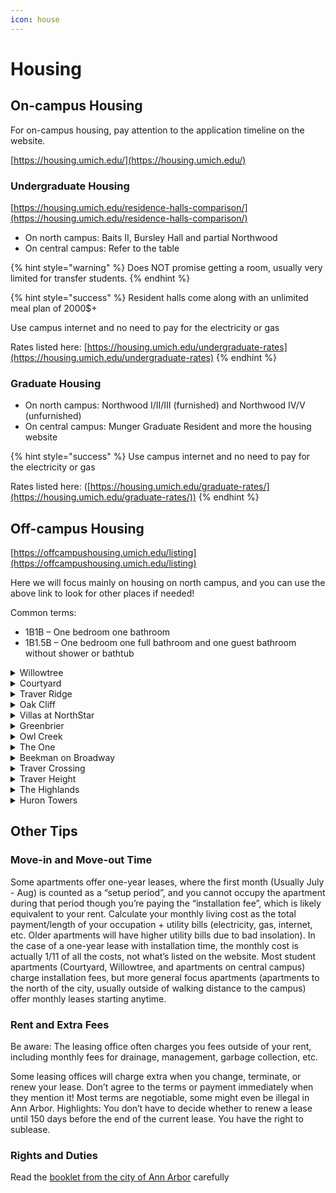 ```yaml
---
icon: house
---
```


# Housing

## On-campus Housing

For on-campus housing, pay attention to the application timeline on the website.

[https://housing.umich.edu/](https://housing.umich.edu/)

### Undergraduate Housing

[https://housing.umich.edu/residence-halls-comparison/](https://housing.umich.edu/residence-halls-comparison/)

* On north campus: Baits II, Bursley Hall and partial Northwood
* On central campus: Refer to the table

{% hint style="warning" %}
Does NOT promise getting a room, usually very limited for transfer students.
{% endhint %}

{% hint style="success" %}
Resident halls come along with an unlimited meal plan of 2000$+

Use campus internet and no need to pay for the electricity or gas

Rates listed here: [https://housing.umich.edu/undergraduate-rates](https://housing.umich.edu/undergraduate-rates)
{% endhint %}

### Graduate Housing

* On north campus: Northwood I/II/III (furnished) and Northwood IV/V (unfurnished)
* On central campus: Munger Graduate Resident and more the housing website

{% hint style="success" %}
Use campus internet and no need to pay for the electricity or gas

Rates listed here: ([https://housing.umich.edu/graduate-rates/](https://housing.umich.edu/graduate-rates/))
{% endhint %}

## Off-campus Housing

[https://offcampushousing.umich.edu/listing](https://offcampushousing.umich.edu/listing)

Here we will focus mainly on housing on north campus, and you can use the above link to look for other places if needed!

Common terms:&#x20;

* 1B1B – One bedroom one bathroom
* 1B1.5B – One bedroom one full bathroom and one guest bathroom without shower or bathtub

<details>

<summary>Willowtree</summary>

[https://www.americancampus.com/student-apartments/mi/ann-arbor/willowtree-apartments-tower](https://www.americancampus.com/student-apartments/mi/ann-arbor/willowtree-apartments-tower)

Price

* Tower: 959-979 per room per month, shared bathroom
* Apartment: 1059-1079 per room per month, shared bathroom

Amenities

* Unfurnished/Furnished
* Equipped with stove, fridge, oven
* Washer/Dryer shared by the building

Transportation:

* \~20 mins walk to campus
* \~15 mins walk to Kroger
* Buses: 23, 65

Nearby Facilities:

* Supermarket, food court
* Gym (NCRB)

Notes:

* Extra fees: electricity, internet, water
* Lease signed by year, move in at the end of August and move out at the end of July
* Facilities are old ;(

</details>

<details>

<summary>Courtyard</summary>

[https://courtyardsapts.com/](https://courtyardsapts.com/)

Price

* 1b1b: 2110 per month per room
* 2b2b: 1460 per month per room
* 3b3b: 1240 per month per room
* 4b4b: 1195 per month per room

Amenities

* Furnished
* Equipped with stove, fridge, oven
* Washer/Dryer in the unit

Transportation:

* \~15 mins walk to campus
* \~25 mins walk to Kroger
* Buses: 23, 65, BB

Nearby Facilities:

* Supermarket, food court
* Gym (NCRB)

Notes:

* Extra fees: electricity, water
* Lease signed by year, move in at the end of August and move out at the end of July
* Rent includes individual bedroom and bathroom

</details>

<details>

<summary>Traver Ridge</summary>

[https://www.mckinley.com/apartments/michigan/ann-arbor/traver-ridge/](https://www.mckinley.com/apartments/michigan/ann-arbor/traver-ridge/)

Price

* 1b1b: \~1500 per month per unit
* 2b2b: \~2250 per month per unit
* 3b2b: \~1850 per month per unit

Amenities

* Unfurnished
* Equipped with stove, fridge, oven
* Washer/Dryer shared by the building

Transportation:

* \~15 mins to campus by bus
* \~15 mins to walk Kroger
* Buses: 22

Nearby Facilities:

* Supermarket
* Ann Arbor library

Notes:

* Extra fees: electricity, internet, water
* Lease signed by year
* Prices may vary a little depending on the unit

</details>

<details>

<summary>Oak Cliff</summary>

[https://oakcliffapt.com](https://oakcliffapt.com)

Price

* 1b1b: 2000-2500 per month per unit
* 2b2b: \~3200 per month per unit

Amenities

* Furnished
* Equipped with stove, fridge, oven
* Washer/Dryer in the unit
* Garage

Transportation:

* \~30 mins walk to campus
* \~15 mins to walk Kroger
* Buses: 22, 23, 65

Nearby Facilities:

* Supermarket
* Ann Arbor library

Notes:

* New and fancy facilities

</details>

<details>

<summary>Villas at NorthStar</summary>

[https://www.villasatnorthstar.com](https://www.villasatnorthstar.com)

Price

* 1b1b: \~1675 per month per unit
* 2b2b: \~2000 per month per unit

Amenities

* Unfurnished
* Equipped with stove, fridge, oven
* Washer/Dryer in the unit
* Private entry

Transportation:

* \~20 mins to campus by bus
* \~10 mins to Kroger by bus
* Buses: 22, 23

Nearby Facilities:

* Supermarket
* Nature area

Notes:

* Extra fees: electricity, internet
* Lease signed by year
* Prices may vary a little depending on the unit

</details>

<details>

<summary>Greenbrier</summary>

[https://www.slavikmanagement.com/property/green-brier/#features](https://www.slavikmanagement.com/property/green-brier/#features)

Price

* Studio: \~1200 per month per unit
* 1b1b: \~1250 per month per unit
* 2b1b: \~1450 per month per unit

Amenities

* Unfurnished
* Equipped with stove, fridge, oven
* Washer/Dryer shared by the building
* Free heating during winter

Transportation:

* \~20 mins to campus by bus
* \~15 mins to Kroger by bus
* Buses: 23, 65, 66, NC

Nearby Facilities:

* Supermarket, food court

Notes:

* Extra fees: electricity, internet, water
* Lease signed by year or month
* Prices may vary a little depending on the unit
* Facilities are old ;(

</details>

<details>

<summary>Owl Creek</summary>

[https://www.owlcreekapartments.com/](https://www.owlcreekapartments.com/)

Price

* Studio: \~1900 per month per unit
* 1b1b: \~2100 per month per unit
* 2b1b: \~2150 per month per unit
* 3b2b: \~2800 per month per unit

Amenities

* Unfurnished
* Equipped with stove, fridge, oven
* Washer/Dryer in the unit

Transportation:

* \~25 mins to campus by bus
* \~15 mins to Kroger by bus
* Buses: 22, 23

Nearby Facilities:

* Supermarket
* Nature area

Notes:

* Extra fees: electricity, internet
* Lease signed by year
* Prices may vary a little depending on the unit
* Facilities are new

</details>

<details>

<summary>The One</summary>

[https://www.owlcreekapartments.com/](https://www.owlcreekapartments.com/)

Price

* 1b1b: \~2100 per month per room
* 2b2.5b: \~1550 per month per room
* 3b3.5b: \~1400 per month per unit
* 4b4.5b: \~1200 per month per unit
* 5b5.5b:  \~1000 per month per unit

Amenities

* Unfurnished
* Equipped with stove, fridge, oven
* Washer/Dryer in the unit

Transportation:

* \~35 mins to campus by bus
* \~25 mins to Kroger by bus
* Buses: 22, 63, shuttles to campus

Nearby Facilities:

* Supermarket

Notes:

* Extra fees: electricity, internet
* Lease signed by year
* Prices may vary a little depending on the unit
* Facilities are new

</details>

<details>

<summary>Beekman on Broadway</summary>

[https://www.beekmanonbroadway.com](https://www.beekmanonbroadway.com)

Price

* Studio: \~2100 per month per unit
* 1b1b: \~2300 per month per unit
* 2b1b: \~2900 per month per unit
* 2b2b: \~3200 per month per unit

Amenities

* Furnished
* Equipped with stove, fridge, oven
* Washer/Dryer in the unit

Transportation:

* \~20 mins to campus by bus
* \~15 mins to Kroger by bus
* Buses: 22. 23. 63. 65

Nearby Facilities:

* Grocery stores, restaurant
* Hospital

Notes:

* Extra fees: electricity
* Lease signed by year
* Prices may vary a little depending on the unit
* Facilities are new

</details>

<details>

<summary>Traver Crossing</summary>

[https://www.mckinley.com/apartments/michigan/ann-arbor/traver-crossing/](https://www.mckinley.com/apartments/michigan/ann-arbor/traver-crossing/)

Price

* 1b1b: \~1700 per month per unit
* 2b1b: \~1900 per month per unit
* 2b1.5b: \~1950 per month per unit

Amenities

* Unfurnished
* Equipped with stove, fridge, oven
* Washer/Dryer shared by the building

Transportation:

* \~35 mins walk to campus
* \~15 mins to Kroger by bus
* Buses: 22, 23, 63, 65

Nearby Facilities:

* Supertmarket
* Ann Arbor library

Notes:

* Extra fees: electricity, internet, water
* Lease signed by year
* Prices may vary a little depending on the unit

</details>

<details>

<summary>Traver Height</summary>

[https://www.mckinley.com/apartments/michigan/ann-arbor/traver-heights/](https://www.mckinley.com/apartments/michigan/ann-arbor/traver-heights/)

Price

* 1b1b: \~1900 per month per unit
* 2b2b: \~2300 per month per unit
* 3b2b: \~2700 per month per unit

Amenities

* Unfurnished
* Equipped with stove, fridge, oven
* Washer/Dryer in the unit
* Private entry

Transportation:

* \~15 mins to campus by bus
* \~13 mins to Kroger by bus
* Buses: 22

Nearby Facilities:

* Supertmarket
* Ann Arbor library

Notes:

* Extra fees: electricity, internet, water
* Lease signed by year
* Prices may vary a little depending on the unit

</details>

<details>

<summary>The Highlands</summary>

[https://www.thehighlandsapartments.net/](https://www.thehighlandsapartments.net/)

Price

* 1b1b: \~1500 per month per unit
* 2b1b: \~2100 per month per unit

Amenities

* Unfurnished
* Equipped with stove, fridge, oven
* Washer/Dryer shared by the building

Transportation:

* \~25 mins walk to campus
* \~15 mins to Kroger by bus
* Buses: 23, 65, BB

Nearby Facilities:

* Supertmarket
* Ann Arbor library

Notes:

* Extra fees: electricity, internet, water
* Lease signed by year
* Prices may vary a little depending on the unit

</details>

<details>

<summary>Huron Towers</summary>

[https://www.hurontowers.com/](https://www.hurontowers.com/)

Price

* Studio: \~1400 per month per room
* 1b1b: \~1550 per month per room
* 2b1b: \~900 per month per room
* 3b1.5b:  \~900 per month per room

Amenities

* Unfurnished
* Equipped with stove, fridge, oven
* Washer/Dryer shared by the building

Transportation:

* \~15 mins walk to campus
* \~25 mins to Kroger by bus
* Buses: 23, 65, BB

Nearby Facilities:

* Football court
* CoE library

Notes:

* Extra fees: electricity, internet
* Lease signed by year, move in at the end of August and move out at the end of July
* Some units have great views

</details>

## Other Tips

### Move-in and Move-out Time

Some apartments offer one-year leases, where the first month (Usually July - Aug) is counted as a “setup period”, and you cannot occupy the apartment during that period though you’re paying the “installation fee”, which is likely equivalent to your rent. Calculate your monthly living cost as the total payment/length of your occupation + utility bills (electricity, gas, internet, etc. Older apartments will have higher utility bills due to bad insolation). In the case of a one-year lease with installation time, the monthly cost is actually 1/11 of all the costs, not what’s listed on the website. Most student apartments (Courtyard, Willowtree, and apartments on central campus) charge installation fees, but more general focus apartments (apartments to the north of the city, usually outside of walking distance to the campus) offer monthly leases starting anytime.

### Rent and Extra Fees

Be aware: The leasing office often charges you fees outside of your rent, including monthly fees for drainage, management, garbage collection, etc.

Some leasing offices will charge extra when you change, terminate, or renew your lease. Don’t agree to the terms or payment immediately when they mention it! Most terms are negotiable, some might even be illegal in Ann Arbor.  Highlights: You don’t have to decide whether to renew a lease until 150 days before the end of the current lease. You have the right to sublease.

### Rights and Duties

Read the [booklet from the city of Ann Arbor](https://www.a2gov.org/departments/city-clerk/Documents/City-Tenant-Landlord%20Tenants%20Rights%20and%20Duties%20-%20FINAL.pdf) carefully&#x20;
